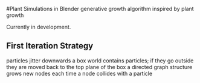 #Plant Simulations in Blender
generative growth algorithm inspired by plant growth

Currently in development.

## First Iteration Strategy
particles jitter downwards
a box world contains particles; if they go outside they are moved back to the top plane of the box
a directed graph structure grows new nodes each time a node collides with a particle

